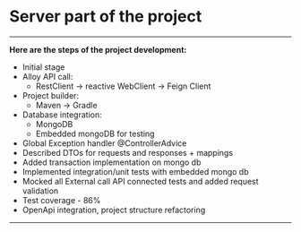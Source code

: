 # Server part of the project

___

**Here are the steps of the project development:**

* Initial stage
* Alloy API call:
    * RestClient -> reactive WebClient ->  Feign Client
* Project builder:
    * Maven -> Gradle
* Database integration:
  * MongoDB
  * Embedded mongoDB for testing
* Global Exception handler @ControllerAdvice
* Described DTOs for requests and responses + mappings
* Added transaction implementation on mongo db
* Implemented integration/unit tests with embedded mongo db
* Mocked all External call API connected tests and added request validation
* Test coverage - 86%
* OpenApi integration, project structure refactoring

---